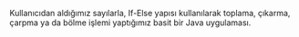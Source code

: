 Kullanıcıdan aldığımız sayılarla, If-Else yapısı kullanılarak toplama, çıkarma, çarpma ya da bölme işlemi yaptığımız basit bir Java uygulaması. 
